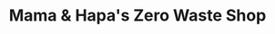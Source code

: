 ---
title: "Mama & Hapa's Zero Waste Shop"
url: /portland/mama-und-hapas-zero-waste-shop/
shop: Lebensmittel
---